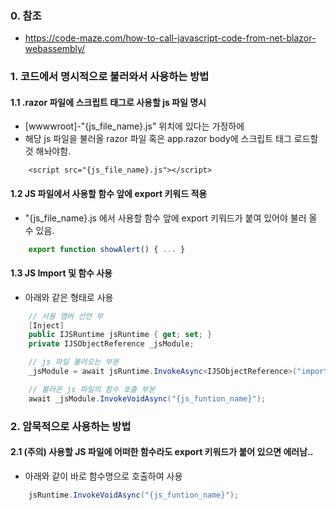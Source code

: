 ### 0. 참조
- https://code-maze.com/how-to-call-javascript-code-from-net-blazor-webassembly/


### 1. __코드에서 명시적으로 불러와서 사용하는 방법__

#### 1.1 .razor 파일에 스크립트 태그로 사용할 js 파일 명시

- [wwwwroot]-"{js_file_name}.js" 위치에 있다는 가정하에
- 해당 js 파일을 불러올 razor 파일 혹은 app.razor body에 스크립트 태그 로드할것 해놔야함.
```razor
    <script src="{js_file_name}.js"></script> 
```

#### 1.2 JS 파일에서 사용할 함수 앞에 export 키워드 적용
- "{js_file_name}.js 에서 사용할 함수 앞에 export 키워드가 붙여 있어야 불러 올 수 있음.
```javascript
    export function showAlert() { ... }
```

#### 1.3 JS Import 및 함수 사용
- 아래와 같은 형태로 사용
```cs
    // 사용 맴버 선언 부
    [Inject]
    public IJSRuntime jsRuntime { get; set; }
    private IJSObjectReference _jsModule;

    // js 파일 불러오는 부분
    _jsModule = await jsRuntime.InvokeAsync<IJSObjectReference>("import", "./{js_file_name}.js");

    // 불러온 js 파일의 함수 호출 부분
    await _jsModule.InvokeVoidAsync("{js_funtion_name}"); 
```


### 2. __암묵적으로 사용하는 방법__

#### 2.1 (주의) 사용할 JS 파일에 어떠한 함수라도 export 키워드가 붙어 있으면 에러남..
- 아래와 같이 바로 함수명으로 호출하여 사용
```cs
    jsRuntime.InvokeVoidAsync("{js_funtion_name}");
```
